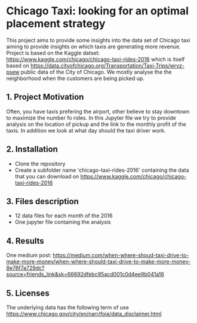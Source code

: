 # Chicago Taxi: looking for an optimal placement strategy

This project aims to provide some insights into the data set of Chicago taxi aiming to provide insights on which taxis are generating more revenue.
Project is based on the Kaggle datset: https://www.kaggle.com/chicago/chicago-taxi-rides-2016 which is itself based on https://data.cityofchicago.org/Transportation/Taxi-Trips/wrvz-psew public data of the City of Chicago.
We mostly analyse the the neighborhood when the customers are being picked up.

## 1. Project Motivation

Often, you have taxis prefering the airport, other believe to stay downtown to maximize the number fo rides.
In this Jupyter file we try to provide analysis on the location of pickup and the link to the monthly profit of the taxis. In addition we look at what day should the taxi driver work. 

## 2. Installation

- Clone the repository
- Create a subfolder name 'chicago-taxi-rides-2016' containing the data that you can download on https://www.kaggle.com/chicago/chicago-taxi-rides-2016


## 3. Files description

- 12 data files for each month of the 2016
- One jupyter file containing the analysis

## 4. Results

One medium post: https://medium.com/when-where-shoud-taxi-drive-to-make-more-money/when-where-should-taxi-drive-to-make-more-money-8e76f7a729dc?source=friends_link&sk=66692dfebc95acd001c0d4ee9b041a16

## 5. Licenses

The underlying data has the following term of use
https://www.chicago.gov/city/en/narr/foia/data_disclaimer.html

